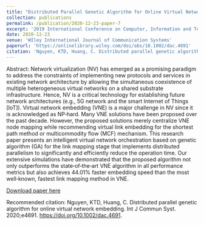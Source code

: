 ```yaml
---
title: "Distributed Parallel Genetic Algorithm for Online Virtual Network Embedding"
collection: publications
permalink: /publication/2020-12-23-paper-7
excerpt: '2019 International Conference on Computer, Information and Telecommunication Systems (CITS)'
date: 2020-12-23
venue: 'WIley International Journal of Communication Systems'
paperurl: 'https://onlinelibrary.wiley.com/doi/abs/10.1002/dac.4691'
citation: 'Nguyen, KTD, Huang, C. Distributed parallel genetic algorithm for online virtual network embedding. Int J Commun Syst. 2020;e4691. https://doi.org/10.1002/dac.4691'
---
```

Abstract:
Network virtualization (NV) has emerged as a promising paradigm to address the constraints of implementing new protocols and services in existing network architecture by allowing the simultaneous coexistence of multiple heterogeneous virtual networks on a shared substrate infrastructure. Hence, NV is a critical technology for establishing future network architectures (e.g., 5G network and the smart Internet of Things [IoT]). Virtual network embedding (VNE) is a major challenge in NV since it is acknowledged as NP‐hard. Many VNE solutions have been proposed over the past decade. However, the proposed solutions merely centralize VNE node mapping while recommending virtual link embedding for the shortest path method or multicommodity flow (MCF) mechanism. This research paper presents an intelligent virtual network orchestration based on genetic algorithm (GA) for the link mapping stage that implements distributed parallelism to significantly and efficiently reduce the operation time. Our extensive simulations have demonstrated that the proposed algorithm not only outperforms the state‐of‐the‐art VNE algorithm in all performance metrics but also achieves 44.01% faster embedding speed than the most well‐known, fastest link mapping method in VNE.

[Download paper here](https://onlinelibrary.wiley.com/doi/abs/10.1002/dac.4691)

Recommended citation: Nguyen, KTD, Huang, C. Distributed parallel genetic algorithm for online virtual network embedding. Int J Commun Syst. 2020;e4691. https://doi.org/10.1002/dac.4691.
